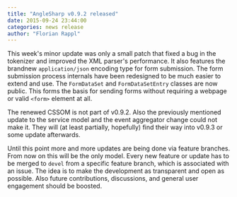 ```yaml
---
title: "AngleSharp v0.9.2 released"
date: 2015-09-24 23:44:00
categories: news release
author: "Florian Rappl"
---
```

This week's minor update was only a small patch that fixed a bug in the tokenizer and improved the XML parser's performance. It also features the brandnew `application/json` encoding type for form submission. The form submission process internals have been redesigned to be much easier to extend and use. The `FormDataSet` and `FormDataSetEntry` classes are now public. This forms the basis for sending forms without requiring a webpage or valid `<form>` element at all.

The renewed CSSOM is not part of v0.9.2. Also the previously mentioned update to the service model and the event aggregator change could not make it. They will (at least partially, hopefully) find their way into v0.9.3 or some update afterwards.

Until this point more and more updates are being done via feature branches. From now on this will be the only model. Every new feature or update has to be merged to `devel` from a specific feature branch, which is associated with an issue. The idea is to make the development as transparent and open as possible. Also future contributions, discussions, and general user engagement should be boosted.